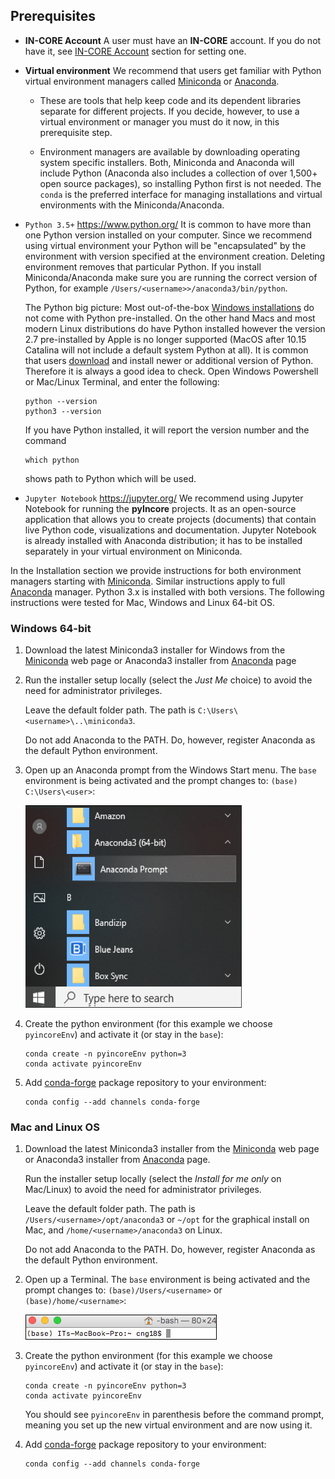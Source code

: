 ## Prerequisites

- **IN-CORE Account**
    A user must have an **IN-CORE** account. If you do not have it, see [IN-CORE Account](account) section for setting one.

- **Virtual environment**
    We recommend that users get familiar with Python virtual environment managers called [Miniconda](https://docs.conda.io/en/latest/miniconda.html) 
    or [Anaconda](https://www.anaconda.com/).

    * These are tools that help keep code and its dependent libraries separate for different projects. If you decide, however, to use 
    a virtual environment or manager you must do it now, in this prerequisite step.

    * Environment managers are available by downloading operating system specific installers. Both, Miniconda and Anaconda 
    will include Python (Anaconda also includes a collection of over 1,500+ open source packages), 
    so installing Python first is not needed. The `conda` is the preferred interface for managing installations 
    and virtual environments with the Miniconda/Anaconda.

- `Python 3.5+` <https://www.python.org/>
    It is common to have more than one Python version installed on your computer. Since we recommend using virtual environment your
    Python will be "encapsulated" by the environment with version specified at the environment creation. Deleting environment removes 
    that particular Python. 
    If you install Miniconda/Anaconda make sure you are running the correct version of Python, for example `/Users/<username>>/anaconda3/bin/python`.
    
    The Python big picture: Most out-of-the-box [Windows installations](https://wiki.python.org/moin/BeginnersGuide/Download) do not come with Python pre-installed. On the other hand Macs and most 
    modern Linux distributions do have Python installed however the version 2.7 pre-installed by Apple is no longer supported (MacOS after 10.15 Catalina
    will not include a default system Python at all). It is common that users [download](https://www.python.org/downloads) and install newer or additional version of Python. 
    Therefore it is always a good idea to check. Open Windows Powershell or Mac/Linux Terminal, and enter the following:
    ```
    python --version
    python3 --version
    ```
    If you have Python installed, it will report the version number and the command 
    ```
    which python
    ```
    shows path to Python which will be used.

- `Jupyter Notebook` <https://jupyter.org/>
    We recommend using Jupyter Notebook for running the **pyIncore** projects. It as an open-source application 
    that allows you to create projects (documents) that contain live Python code, visualizations and documentation. 
    Jupyter Notebook is already installed with Anaconda distribution; it has to be installed separately 
    in your virtual environment on Miniconda.

In the Installation section we provide instructions for both environment managers starting with [Miniconda](https://docs.conda.io/en/latest/miniconda.html). 
Similar instructions apply to full [Anaconda](https://docs.anaconda.com/anaconda/install/) manager. Python 3.x is installed with both versions. 
The following instructions were tested for Mac, Windows and Linux 64-bit OS.

### Windows 64-bit

1. Download the latest Miniconda3 installer for Windows from the [Miniconda](https://docs.conda.io/en/latest/miniconda.html) web page 
    or Anaconda3 installer from [Anaconda](https://www.anaconda.com/distribution/) page

2. Run the installer setup locally (select the *Just Me* choice) to avoid the need for administrator privileges. 
    
    Leave the default folder path. The path is `C:\Users\<username>\..\miniconda3`.
    
    Do not add Anaconda to the PATH. Do, however, register Anaconda as the default Python environment.

3. Open up an Anaconda prompt from the Windows Start menu. The `base` environment is being activated and the prompt changes to: `(base) C:\Users\<user>`:

    ![Windows Menu.](images/win_prompt1.jpg)


4. Create the python environment (for this example we choose `pyincoreEnv`) and activate it (or stay in the `base`):
    ```
    conda create -n pyincoreEnv python=3
    conda activate pyincoreEnv
    ```

5. Add [conda-forge](https://conda-forge.org/) package repository to your environment:
    ```
    conda config --add channels conda-forge
    ```

### Mac and Linux OS

1. Download the latest Miniconda3 installer from the [Miniconda](https://docs.conda.io/en/latest/miniconda.html) web page 
    or Anaconda3 installer from [Anaconda](https://www.anaconda.com/distribution/) page.

    Run the installer setup locally (select the *Install for me only* on Mac/Linux) to avoid the need for administrator privileges.
    
    Leave the default folder path. The path is `/Users/<username>/opt/anaconda3` or `~/opt` 
    for the graphical install on Mac, and `/home/<username>/anaconda3` on Linux.
    
    Do not add Anaconda to the PATH. Do, however, register Anaconda as the default Python environment.

5. Open up a Terminal. The `base` environment is being activated and the prompt changes to: `(base)/Users/<username>` or `(base)/home/<username>`:

    ![Environment prompt.](images/tutorials/tut1_7_env_prompt.jpg "Environment prompt")
    
6. Create the python environment (for this example we choose `pyincoreEnv`) and activate it (or stay in the `base`):
    ```
    conda create -n pyincoreEnv python=3
    conda activate pyincoreEnv
    ```
    You should see `pyincoreEnv` in parenthesis before the command prompt, meaning you set up the new virtual environment and are now using it.

7. Add [conda-forge](https://conda-forge.org/) package repository to your environment:
    ```
    conda config --add channels conda-forge
    ```
 
